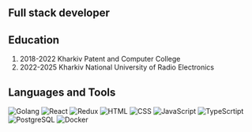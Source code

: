 ## Full stack developer

## Education
1. 2018-2022 Kharkiv Patent and Computer College
2. 2022-2025 Kharkiv National University of Radio Electronics

## Languages and Tools

![Golang](https://img.shields.io/badge/-Golang-333444?style=for-the-badge&logo=Go)
![React](https://img.shields.io/badge/-React-333444?style=for-the-badge&logo=React)
![Redux](https://img.shields.io/badge/-Redux-333444?style=for-the-badge&logo=Redux)
![HTML](https://img.shields.io/badge/-HTML-333444?style=for-the-badge&logo=HTML5)
![CSS](https://img.shields.io/badge/-CSS-333444?style=for-the-badge&logo=CSS3)
![JavaScript](https://img.shields.io/badge/-JavaScript-333444?style=for-the-badge&logo=JavaScript)
![TypeScrtipt](https://img.shields.io/badge/-TypeScript-333444?style=for-the-badge&logo=TypeScript)
![PostgreSQL](https://img.shields.io/badge/-postgresql-333444?style=for-the-badge&logo=postgresql)
![Docker](https://img.shields.io/badge/-docker-333444?style=for-the-badge&logo=docker)
